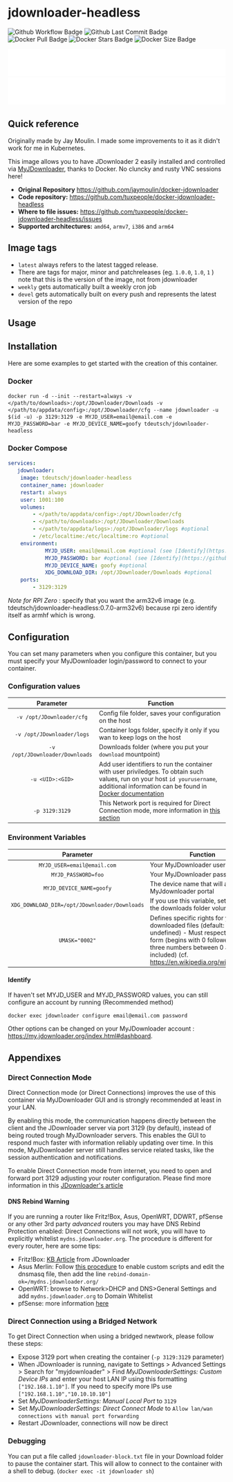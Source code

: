 # jdownloader-headless
![Github Workflow Badge](https://github.com/tuxpeople/docker-jdownloader-headless/actions/workflows/release.yml/badge.svg)
![Github Last Commit Badge](https://img.shields.io/github/last-commit/tuxpeople/docker-jdownloader-headless)
![Docker Pull Badge](https://img.shields.io/docker/pulls/tdeutsch/jdownloader-headless)
![Docker Stars Badge](https://img.shields.io/docker/stars/tdeutsch/jdownloader-headless)
![Docker Size Badge](https://img.shields.io/docker/image-size/tdeutsch/jdownloader-headless)

<img src="./images/warning-own-risk.svg">

<img src="./images/error-quayio.svg">

## Quick reference

Originally made by Jay Moulin. I made some improvements to it as it didn't work for me in Kubernetes.

This image allows you to have JDownloader 2 easily installed and controlled via [MyJDownloader](https://my.jdownloader.org/), thanks to Docker. No cluncky and rusty VNC sessions here!

* **Original Repository**
  https://github.com/jaymoulin/docker-jdownloader
* **Code repository:**
  https://github.com/tuxpeople/docker-jdownloader-headless
* **Where to file issues:**
  https://github.com/tuxpeople/docker-jdownloader-headless/issues
* **Supported architectures:**
  ```amd64```, ```armv7```, ```i386``` and ```arm64```

## Image tags
- ```latest``` always refers to the latest tagged release.
- There are tags for major, minor and patchreleases (eg. ```1.0.0```, ```1.0```, ```1``` ) note that this is the version of the image, not from jdownloader
- ```weekly``` gets automatically built a weekly cron job
- ```devel``` gets automatically built on every push and represents the latest version of the repo

## Usage
Installation
---

Here are some examples to get started with the creation of this container.

### Docker
```
docker run -d --init --restart=always -v </path/to/downloads>:/opt/JDownloader/Downloads -v </path/to/appdata/config>:/opt/JDownloader/cfg --name jdownloader -u $(id -u) -p 3129:3129 -e MYJD_USER=email@email.com -e MYJD_PASSWORD=bar -e MYJD_DEVICE_NAME=goofy tdeutsch/jdownloader-headless
```
### Docker Compose
```yml
services:
   jdownloader:
    image: tdeutsch/jdownloader-headless
    container_name: jdownloader
    restart: always
    user: 1001:100
    volumes:
        - </path/to/appdata/config>:/opt/JDownloader/cfg
        - </path/to/downloads>:/opt/JDownloader/Downloads
        - </path/to/appdata/logs>:/opt/JDownloader/logs #optional
        - /etc/localtime:/etc/localtime:ro #optional
    environment: 
            MYJD_USER: email@email.com #optional (see [Identify](https://github.com/tuxpeople/docker-jdownloader-headless#identify))
            MYJD_PASSWORD: bar #optional (see [Identify](https://github.com/tuxpeople/docker-jdownloader-headless#identify))
            MYJD_DEVICE_NAME: goofy #optional
            XDG_DOWNLOAD_DIR: /opt/JDownloader/Downloads #optional
    ports:
        - 3129:3129 
```

*Note for RPI Zero* : specify that you want the arm32v6 image (e.g. tdeutsch/jdownloader-headless:0.7.0-arm32v6) because rpi zero identify itself as armhf which is wrong.

Configuration
---
You can set many parameters when you configure this container, but you must specify your MyJDownloader login/password to connect to your container.

### Configuration values 
| Parameter | Function |
| :----: | --- |
| `-v /opt/JDownloader/cfg`| Config file folder, saves your configuration on the host |
| `-v /opt/JDownloader/logs` | Container logs folder, specify it only if you wan to keep logs on the host |
| `-v /opt/JDownloader/Downloads` | Downloads folder (where you put your `download` mountpoint) | 
| `-u <UID>:<GID>` | Add user identifiers to run the container with user priviledges. To obtain such values, run on your host `id yourusername`, additional information can be found in [Docker documentation](https://docs.docker.com/engine/reference/commandline/exec/#options)
| `-p 3129:3129` | This Network port is required for Direct Connection mode, more information in [this section](https://github.com/tuxpeople/docker-jdownloader-headless#direct-connection) |

### Environment Variables
| Parameter | Function |
| :----: | --- |
| `MYJD_USER=email@email.com` | Your MyJDownloader user |
| `MYJD_PASSWORD=foo` | Your MyJDownloader password |
| `MYJD_DEVICE_NAME=goofy`| The device name that will appear on MyJdownloader portal |
| `XDG_DOWNLOAD_DIR=/opt/JDownloader/Downloads` | If you use this variable, set it as per the downloads folder volume! |
| `UMASK="0002"` | Defines specific rights for your downloaded files (default: undefined) - Must respect octal form (begins with 0 followed by three numbers between 0 and 7 included) (cf. https://en.wikipedia.org/wiki/Umask) |

#### Identify
If haven't set MYJD_USER and MYJD_PASSWORD values, you can still configure an account by running (Recommended method)

```
docker exec jdownloader configure email@email.com password
```

Other options can be changed on your MyJDownloader account : https://my.jdownloader.org/index.html#dashboard.

Appendixes
---

### Direct Connection Mode

Direct Connection mode (or Direct Connections) improves the use of this container via MyJDownloader GUI and is strongly recommended at least in your LAN.

By enabling this mode, the communication happens directly between the client and the JDownloader server via port 3129 (by default), instead of being routed trough MyJDownloader servers. This enables the GUI to respond much faster with information reliably updating over time.
In this mode, MyJDownloader server still handles service related tasks, like the session authentication and notifications.

To enable Direct Connection mode from internet, you need to open and forward port 3129 adjusting your router configuration. Please find more information in this [JDownloader's article](https://support.jdownloader.org/Knowledgebase/Article/View/33/0/myjdownloader-advanced-settings)

#### DNS Rebind Warning
If you are running a router like Fritz!Box, Asus, OpenWRT, DDWRT, pfSense or any other 3rd party *advanced* routers you may have DNS Rebind Protection enabled: Direct Connections will not work, you will have to explicitly whitelist `mydns.jdownloader.org`. The procedure is different for every router, here are some tips:

* Fritz!Box: [KB Article](https://support.jdownloader.org/Knowledgebase/Article/View/51) from JDownloader
* Asus Merlin: Follow [this procedure](https://github.com/RMerl/asuswrt-merlin.ng/wiki/Custom-domains-with-dnsmasq) to enable custom scripts and edit the dnsmasq file, then add the line `rebind-domain-ok=/mydns.jdownloader.org/`
* OpenWRT: browse to Network>DHCP and DNS>General Settings and add `mydns.jdownloader.org` to Domain Whitelist
* pfSense: more information [here](https://github.com/jaymoulin/docker-jdownloader/issues/61#issuecomment-607474205)



### Direct Connection using a Bridged Network

To get Direct Connection when using a bridged newtwork, please follow these steps:

* Expose 3129 port when creating the container (`-p 3129:3129` parameter)
* When JDownloader is running, navigate to Settings > Advanced Settings > Search for "myjdownloader" > Find *MyJDownloaderSettings: Custom Device IPs* and enter your host LAN IP using this formatting `["192.168.1.10"]`. If you need to specify more IPs use `["192.168.1.10","10.10.10.10"]`
* Set *MyJDownloaderSettings: Manual Local Port* to `3129`
* Set *MyJDownloaderSettings: Direct Connect Mode* to `Allow lan/wan connections with manual port forwarding`
* Restart JDownloader, connections will now be direct

### Debugging

You can put a file called `jdownloader-block.txt` file in your Download folder to pause the container start.
This will allow to connect to the container with a shell to debug. (`docker exec -it jdownloader sh`) 